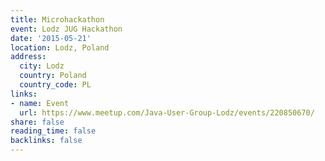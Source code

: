 ```yaml
---
title: Microhackathon
event: Lodz JUG Hackathon
date: '2015-05-21'
location: Lodz, Poland
address:
  city: Lodz
  country: Poland
  country_code: PL
links:
- name: Event
  url: https://www.meetup.com/Java-User-Group-Lodz/events/220850670/
share: false
reading_time: false
backlinks: false
---
```

